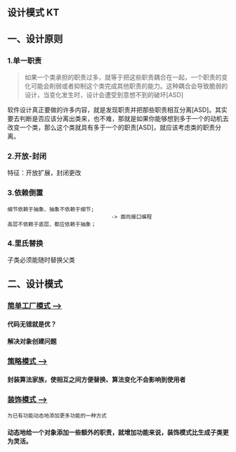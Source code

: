 ## 设计模式 KT

## 一、设计原则

### 1.单一职责
> 如果一个类承担的职责过多，就等于把这些职责耦合在一起，一个职责的变化可能会削弱或者抑制这个类完成其他职责的能力。这种耦合会导致脆弱的设计，当变化发生时，设计会遭受到意想不到的破坏[ASD]

软件设计真正要做的许多内容，就是发现职责并把那些职责相互分离[ASD]。其实要去判断是否应该分离出类来，也不难，那就是如果你能够想到多于一个的动机去改变一个类，那么这个类就具有多于一个的职责[ASD]，就应该考虑类的职责分离。
 
### 2.开放-封闭
特征：开放扩展，封闭更改

### 3.依赖倒置
    细节依赖于抽象、抽象不依赖于细节;
                                     -> 面向接口编程
    高层不依赖于底层、都应依赖于抽象；

### 4.里氏替换
子类必须能随时替换父类



## 二、设计模式
### [简单工厂模式 -->](src/main/kotlin/SimpleFactory.kt)
#### 代码无错就是优？
#### 解决对象创建问题

### [策略模式 -->](src/main/kotlin/StrategyPattern.kt)
#### 封装算法家族，使相互之间方便替换、算法变化不会影响到使用者

### [装饰模式 -->](src/main/kotlin/Decorator.kt)
    为已有功能动态地添加更多功能的一种方式
#### 动态地给一个对象添加一些额外的职责，就增加功能来说，装饰模式比生成子类更为灵活。
